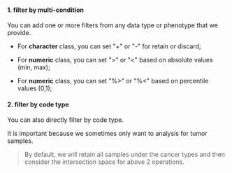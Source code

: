 #### 1. filter by multi-condition

You can add  one or more filters from any data type or phenotype that we provide. 

- For **character** class, you can set "+" or "-" for retain or discard;

- For **numeric**  class, you can set ">" or "<" based on absolute values (min, max);

- For **numeric**  class, you can set "%>" or "%<" based on percentile values (0,1);

  

#### 2. filter by code type

You can also directly filter by code type.

It is important because we sometimes only want to analysis for tumor samples.



> By default, we will retain all samples under the cancer types and then consider the intersection space for above 2 operations.